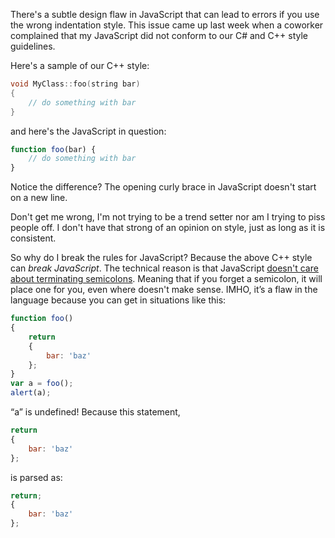 There's a subtle design flaw in JavaScript that can lead to errors if you use the wrong indentation style.  This issue came up last week when a coworker complained that my JavaScript did not conform to our C# and C++ style guidelines.

Here's a sample of our C++ style:

```cpp
void MyClass::foo(string bar)
{
    // do something with bar
}
```

and here's the JavaScript in question:

```javascript
function foo(bar) {
    // do something with bar
}
```

Notice the difference?  The opening curly brace in JavaScript doesn't start on a new line.

Don't get me wrong, I'm not trying to be a trend setter nor am I trying to piss people off.  I don't have that strong of an opinion on style, just as long as it is consistent.

So why do I break the rules for JavaScript?  Because the above C++ style can *break JavaScript*.  The technical reason is that JavaScript [doesn't care about terminating semicolons](http://bclary.com/2004/11/07/#a-7.9).  Meaning that if you forget a semicolon, it will place one for you, even where doesn't make sense.  IMHO, it’s a flaw in the language because you can get in situations like this:

```javascript
function foo()
{
    return
    {
        bar: 'baz'
    };
}
var a = foo();
alert(a);
```

“a” is undefined!  Because this statement,

```javascript
return
{
    bar: 'baz'
};
```

is parsed as:

```javascript
return;
{
    bar: 'baz'
};
```
